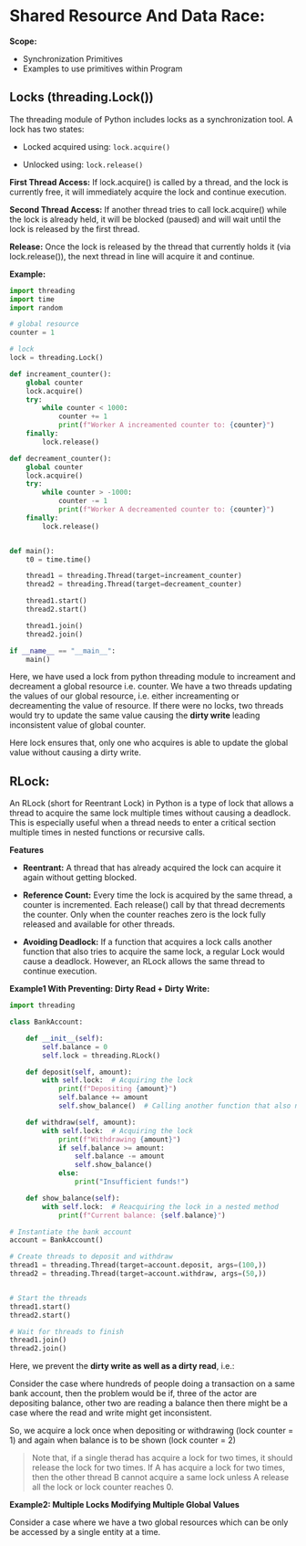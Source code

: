 # Shared Resource And Data Race:

**Scope:**
- Synchronization Primitives
- Examples to use primitives within Program





## Locks (threading.Lock())

The threading module of Python includes locks as a synchronization tool. A lock has two states:

- Locked acquired using: ``lock.acquire()``

- Unlocked using: ``lock.release()``

**First Thread Access:** If lock.acquire() is called by a thread, and the lock is currently free, it will immediately acquire the lock and continue execution.

**Second Thread Access:** If another thread tries to call lock.acquire() while the lock is already held, it will be blocked (paused) and will wait until the lock is released by the first thread.

**Release:** Once the lock is released by the thread that currently holds it (via lock.release()), the next thread in line will acquire it and continue.

**Example:**

```python
import threading
import time
import random

# global resource
counter = 1

# lock
lock = threading.Lock()

def increament_counter():
    global counter
    lock.acquire()
    try:
        while counter < 1000:
            counter += 1
            print(f"Worker A increamented counter to: {counter}")
    finally:
        lock.release()

def decreament_counter():
    global counter
    lock.acquire()
    try:
        while counter > -1000:
            counter -= 1
            print(f"Worker A decreamented counter to: {counter}")
    finally:
        lock.release()


def main():
    t0 = time.time()

    thread1 = threading.Thread(target=increament_counter)
    thread2 = threading.Thread(target=decreament_counter)

    thread1.start()
    thread2.start()

    thread1.join()
    thread2.join()

if __name__ == "__main__":
    main()

```

Here, we have used a lock from python threading module to increament and decreament a global resource i.e. counter. We have a two threads updating the values of our global resource, i.e. either increamenting or decreamenting the value of resource. If there were no locks, two threads would try to update the same value causing the **dirty write** leading inconsistent value of global counter. 

Here lock ensures that, only one who acquires is able to update the global value without causing a dirty write.


## RLock:

An RLock (short for Reentrant Lock) in Python is a type of lock that allows a thread to acquire the same lock multiple times without causing a deadlock. This is especially useful when a thread needs to enter a critical section multiple times in nested functions or recursive calls.

**Features**

- **Reentrant:** A thread that has already acquired the lock can acquire it again without getting blocked.

- **Reference Count:** Every time the lock is acquired by the same thread, a counter is incremented. Each release() call by that thread decrements the counter. Only when the counter reaches zero is the lock fully released and available for other threads.

- **Avoiding Deadlock:** If a function that acquires a lock calls another function that also tries to acquire the same lock, a regular Lock would cause a deadlock. However, an RLock allows the same thread to continue execution.

**Example1 With Preventing: Dirty Read + Dirty Write:**

```python
import threading

class BankAccount:

    def __init__(self):
        self.balance = 0
        self.lock = threading.RLock()

    def deposit(self, amount):
        with self.lock:  # Acquiring the lock
            print(f"Depositing {amount}")
            self.balance += amount
            self.show_balance()  # Calling another function that also needs the lock

    def withdraw(self, amount):
        with self.lock:  # Acquiring the lock
            print(f"Withdrawing {amount}")
            if self.balance >= amount:
                self.balance -= amount
                self.show_balance()
            else:
                print("Insufficient funds!")

    def show_balance(self):
        with self.lock:  # Reacquiring the lock in a nested method
            print(f"Current balance: {self.balance}")

# Instantiate the bank account
account = BankAccount()

# Create threads to deposit and withdraw
thread1 = threading.Thread(target=account.deposit, args=(100,))
thread2 = threading.Thread(target=account.withdraw, args=(50,))


# Start the threads
thread1.start()
thread2.start()

# Wait for threads to finish
thread1.join()
thread2.join()
```

Here, we prevent the **dirty write as well as a dirty read**, i.e.:

Consider the case where hundreds of people doing a transaction on a same bank account, then the problem would be if, three of the actor are depositing balance, other two are reading a balance then there might be a case where the read and write might get inconsistent.

So, we acquire a lock once when depositing or withdrawing (lock counter = 1) and again when balance is to be shown (lock counter = 2)

> Note that, if a single therad has acquire a lock for two times, it should release the lock for two times.
> If A has acquire a lock for two times, then the other thread B cannot acquire a same lock unless A release all the lock or lock counter reaches 0.


**Example2: Multiple Locks Modifying Multiple Global Values**

Consider a case where we have a two global resources which can be only be accessed by a single entity at a time. 